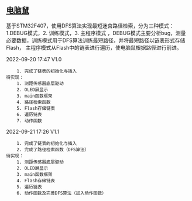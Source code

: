 ## [电脑鼠](https://github.com/OxfordProfessor/ComputerMouse.git)

基于STM32F407，使用DFS算法实现最短迷宫路径检索，分为三种模式：1.DEBUG模式，2. 训练模式，3. 主程序模式
，DEBUG模式主要分析bug，测量必要数据，训练模式用于DFS算法训练最短路径，并将最短路径以链表形式存储Flash，
主程序模式从Flash中的链表进行遍历，使电脑鼠根据路径进行前进。

2022-09-20 17:47 V1.0

        1. 完成了链表的初始化与插入
    待实现：
        1. 测距传感器底层驱动
        2. OLED屏显示
        3. main函数框架
        4. 路径检索函数
        5. Flash存储链表
        6. 遍历链表
        7. 动作函数

2022-09-21 17:26 V1.1

        1. 完成了链表的初始化与插入
        2. 完成了路径检索函数（DFS算法）
    待实现：
        1. 测距传感器底层驱动
        2. OLED屏显示
        3. main函数框架
        4. Flash存储链表
        5. 遍历链表
        6. 动作函数及完善DFS算法（加入动作函数）
